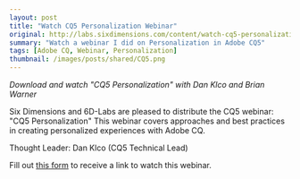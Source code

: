 ```yaml
---
layout: post
title: "Watch CQ5 Personalization Webinar"
original: http://labs.sixdimensions.com/content/watch-cq5-personalization-webinar
summary: "Watch a webinar I did on Personalization in Adobe CQ5"
tags: [Adobe CQ, Webinar, Personalization]
thumbnail: /images/posts/shared/CQ5.png
---
```


*Download and watch "CQ5 Personalization" with Dan Klco and Brian Warner*

Six Dimensions and 6D-Labs are pleased to distribute the CQ5 webinar: "CQ5 Personalization"  This webinar covers approaches and best practices in creating personalized experiences with Adobe CQ.

Thought Leader: Dan Klco (CQ5 Technical Lead)

Fill out [this form][1] to receive a link to watch this webinar.

[1]: http://labs.sixdimensions.com/content/watch-cq5-personalization-webinar